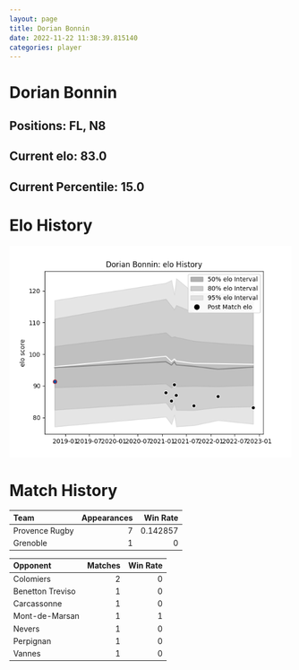 ```yaml
---  
layout: page  
title: Dorian Bonnin  
date: 2022-11-22 11:38:39.815140  
categories: player  
---
```

# Dorian Bonnin

## Positions: FL, N8

## Current elo: 83.0

## Current Percentile: 15.0

# Elo History


![elo history](history_DorianBonnin.png)
# Match History


| Team           |   Appearances |   Win Rate |
|:---------------|--------------:|-----------:|
| Provence Rugby |             7 |   0.142857 |
| Grenoble       |             1 |   0        |

| Opponent         |   Matches |   Win Rate |
|:-----------------|----------:|-----------:|
| Colomiers        |         2 |          0 |
| Benetton Treviso |         1 |          0 |
| Carcassonne      |         1 |          0 |
| Mont-de-Marsan   |         1 |          1 |
| Nevers           |         1 |          0 |
| Perpignan        |         1 |          0 |
| Vannes           |         1 |          0 |